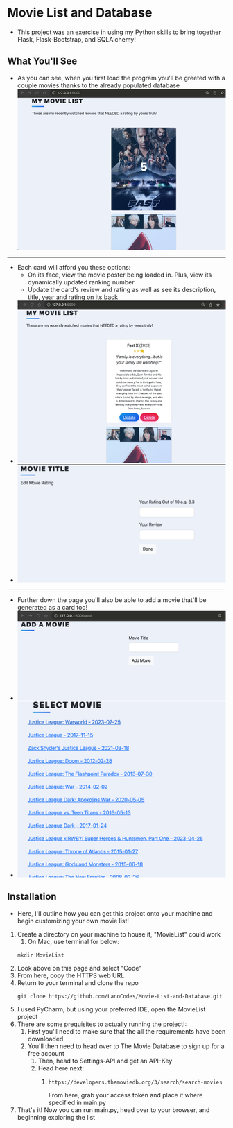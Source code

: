 # Movie List and Database
- This project was an exercise in using my Python skills to bring together Flask, Flask-Bootstrap, and SQLAlchemy!

## What You'll See
- As you can see, when you first load the program you'll be greeted with a couple movies thanks to the already populated database
![img_3.png](img_3.png)
---
- Each card will afford you these options:
  - On its face, view the movie poster being loaded in. Plus, view its dynamically updated ranking number
  - Update the card's review and rating as well as see its description, title, year and rating on its back
- ![img.png](img.png)
- ![img_1.png](img_1.png)
---
- Further down the page you'll also be able to add a movie that'll be generated as a card too!
- ![img_4.png](img_4.png)
- ![img_2.png](img_2.png)

## Installation
- Here, I'll outline how you can get this project onto your machine and begin customizing your own movie  list!
1. Create a directory on your machine to house it, "MovieList" could work
   1. On Mac, use terminal for below:
   ```commandline
   mkdir MovieList
    ```
2. Look above on this page and select "Code"
3. From here, copy the HTTPS web URL
4. Return to your terminal and clone the repo
   ```commandline
   git clone https://github.com/LanoCodes/Movie-List-and-Database.git
    ```
5. I used PyCharm, but using your preferred IDE, open the MovieList project
6. There are some prequisites to actually running the project!:
   1. First you'll need to make sure that the all the requirements have been downloaded
   2. You'll then need to head over to The Movie Database to sign up for a free account
      1. Then, head to Settings-API and get an API-Key
      2. Head here next: 
         1. ```commandline
            https://developers.themoviedb.org/3/search/search-movies
            ```
            From here, grab your access token and place it where specified in main.py
7. That's it! Now you can run main.py, head over to your browser, and beginning exploring the list